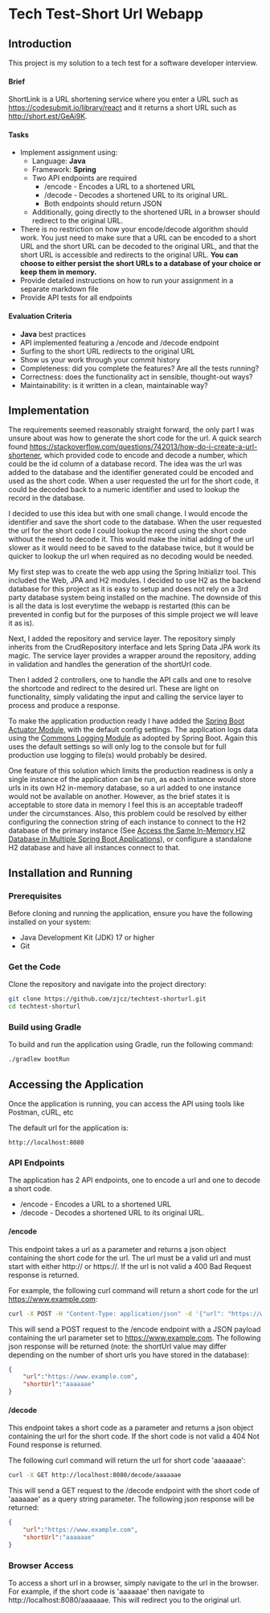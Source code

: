 # Tech Test-Short Url Webapp

## Introduction
This project is my solution to a tech test for a software developer interview.

#### Brief

ShortLink is a URL shortening service where you enter a URL such as https://codesubmit.io/library/react and it returns a short URL such as http://short.est/GeAi9K.

#### Tasks

-   Implement assignment using:
    -   Language: **Java**
    -   Framework: **Spring**
    -   Two API endpoints are required
        -   /encode - Encodes a URL to a shortened URL
        -   /decode - Decodes a shortened URL to its original URL.
        -   Both endpoints should return JSON
    -   Additionally, going directly to the shortened URL in a browser should redirect to the original URL.
-   There is no restriction on how your encode/decode algorithm should work. You just need to make sure that a URL can be encoded to a short URL and the short URL can be decoded to the original URL, and that the short URL is accessible and redirects to the original URL. **You can choose to either persist the short URLs to a database of your choice or keep them in memory.**
-   Provide detailed instructions on how to run your assignment in a separate markdown file
-   Provide API tests for all endpoints

#### Evaluation Criteria

-   **Java** best practices
-   API implemented featuring a /encode and /decode endpoint
-   Surfing to the short URL redirects to the original URL
-   Show us your work through your commit history
-   Completeness: did you complete the features? Are all the tests running?
-   Correctness: does the functionality act in sensible, thought-out ways?
-   Maintainability: is it written in a clean, maintainable way?

## Implementation
The requirements seemed reasonably straight forward, the only part I was unsure about was how to generate the short code for the url.  A quick search found https://stackoverflow.com/questions/742013/how-do-i-create-a-url-shortener, which provided code to encode and decode a number, which could be the id column of a database record.  The idea was the url was added to the database and the identifier generated could be encoded and used as the short code.  When a user requested the url for the short code, it could be decoded back to a numeric identifier and used to lookup the record in the database.

I decided to use this idea but with one small change.  I would encode the identifier and save the short code to the database.  When the user requested the url for the short code I could lookup the record using the short code without the need to decode it.  This would make the initial adding of the url slower as it would need to be saved to the database twice, but it would be quicker to lookup the url when required as no decoding would be needed.

My first step was to create the web app using the Spring Initializr tool.  This included the Web, JPA and H2 modules.  I decided to use H2 as the backend database for this project as it is easy to setup and does not rely on a 3rd party database system being installed on the machine.  The downside of this is all the data is lost everytime the webapp is restarted (this can be prevented in config but for the purposes of this simple project we will leave it as is).

Next, I added the repository and service layer. The repository simply inherits from the CrudRepository interface and lets Spring Data JPA work its magic.  The service layer provides a wrapper around the repository, adding in validation and handles the generation of the shortUrl code.

Then I added 2 controllers, one to handle the API calls and one to resolve the shortcode and redirect to the desired url.  These are light on functionality, simply validating the input and calling the service layer to process and produce a response.

To make the application production ready I have added the [Spring Boot Actuator Module](https://docs.spring.io/spring-boot/docs/current/reference/htmlsingle/#actuator.enabling), with the default config settings.  The application logs data using the [Commons Logging Module](https://docs.spring.io/spring-boot/docs/current/reference/htmlsingle/#features.logging) as adopted by Spring Boot.  Again this uses the default settings so will only log to the console but for full production use logging to file(s) would probably be desired.

One feature of this solution which limits the production readiness is only a single instance of the application can be run, as each instance would store urls in its own H2 in-memory database, so a url added to one instance would not be available on another.  However, as the brief states it is acceptable to store data in memory I feel this is an acceptable tradeoff under the circumstances.  Also, this problem could be resolved by either configuring the connection string of each instance to connect to the H2 database of the primary instance (See [Access the Same In-Memory H2 Database in Multiple Spring Boot Applications](https://www.baeldung.com/spring-boot-access-h2-database-multiple-apps)), or configure a standalone H2 database and have all instances connect to that.

## Installation and Running

### Prerequisites
Before cloning and running the application, ensure you have the following installed on your system:
- Java Development Kit (JDK) 17 or higher
- Git

### Get the Code
Clone the repository and navigate into the project directory:

```bash
git clone https://github.com/zjcz/techtest-shorturl.git
cd techtest-shorturl
```

### Build using Gradle
To build and run the application using Gradle, run the following command:

```bash
./gradlew bootRun
```

## Accessing the Application
Once the application is running, you can access the API using tools like Postman, cURL, etc

The default url for the application is:

```
http://localhost:8080
```

### API Endpoints
The application has 2 API endpoints, one to encode a url and one to decode a short code.
-   /encode - Encodes a URL to a shortened URL
-   /decode - Decodes a shortened URL to its original URL.

#### /encode
This endpoint takes a url as a parameter and returns a json object containing the short code for the url.  The url must be a valid url and must start with either http:// or https://.  If the url is not valid a 400 Bad Request response is returned.

For example, the following curl command will return a short code for the url https://www.example.com:

```bash
curl -X POST -H "Content-Type: application/json" -d '{"url": "https://www.example.com"}' http://localhost:8080/encode
```
This will send a POST request to the /encode endpoint with a JSON payload containing the url parameter set to https://www.example.com.  The following json response will be returned (note: the shortUrl value may differ depending on the number of short urls you have stored in the database):

```json
{
    "url":"https://www.example.com",
    "shortUrl":"aaaaaae"
}
```

#### /decode
This endpoint takes a short code as a parameter and returns a json object containing the url for the short code.  If the short code is not valid a 404 Not Found response is returned.

The following curl command will return the url for short code 'aaaaaae':

```bash
curl -X GET http://localhost:8080/decode/aaaaaae
```
This will send a GET request to the /decode endpoint with the short code of 'aaaaaae' as a query string parameter.  The following json response will be returned:

```json
{
    "url":"https://www.example.com",
    "shortUrl":"aaaaaae"
}
```

### Browser Access
To access a short url in a browser, simply navigate to the url in the browser.  For example, if the short code is 'aaaaaae' then navigate to http://localhost:8080/aaaaaae.  This will redirect you to the original url.
